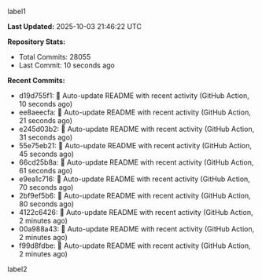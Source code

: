 
label1 
<!-- ACTIVITY_START -->
**Last Updated:** 2025-10-03 21:46:22 UTC

**Repository Stats:**
- Total Commits: 28055
- Last Commit: 10 seconds ago

**Recent Commits:**
- d19d755f1: 🤖 Auto-update README with recent activity (GitHub Action, 10 seconds ago)
- ee8aeecfa: 🤖 Auto-update README with recent activity (GitHub Action, 21 seconds ago)
- e245d03b2: 🤖 Auto-update README with recent activity (GitHub Action, 31 seconds ago)
- 55e75eb21: 🤖 Auto-update README with recent activity (GitHub Action, 45 seconds ago)
- 66cd25b8a: 🤖 Auto-update README with recent activity (GitHub Action, 61 seconds ago)
- e9ea1c716: 🤖 Auto-update README with recent activity (GitHub Action, 70 seconds ago)
- 2bf9ef5b6: 🤖 Auto-update README with recent activity (GitHub Action, 80 seconds ago)
- 4122c6426: 🤖 Auto-update README with recent activity (GitHub Action, 2 minutes ago)
- 00a988a43: 🤖 Auto-update README with recent activity (GitHub Action, 2 minutes ago)
- f99d8fdbe: 🤖 Auto-update README with recent activity (GitHub Action, 2 minutes ago)
<!-- ACTIVITY_END -->

label2
